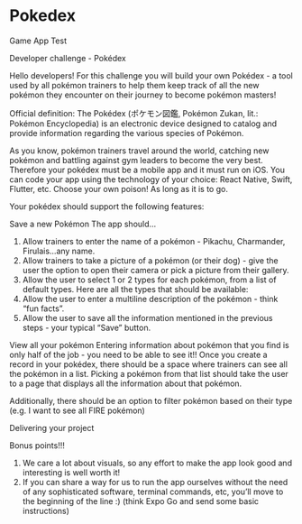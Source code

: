 ﻿# Pokedex
Game App Test

Developer challenge - Pokédex

Hello developers! For this challenge you will build your own Pokédex - a tool used by all pokémon trainers to help them keep track of all the new pokémon they encounter on their journey to become pokémon masters!

Official definition: The Pokédex (ポケモン図鑑, Pokémon Zukan, lit.: Pokémon Encyclopedia) is an electronic device designed to catalog and provide information regarding the various species of Pokémon.


As you know, pokémon trainers travel around the world, catching new pokémon and battling against gym leaders to become the very best. Therefore your pokédex must be a mobile app and it must run on iOS. You can code your app using the technology of your choice: React Native, Swift, Flutter, etc. Choose your own poison! As long as it is to go.


Your pokédex should support the following features:

Save a new Pokémon
The app should… 
1.	Allow trainers to enter the name of a pokémon - Pikachu, Charmander, Firulais…any name.
2.	Allow trainers to take a picture of a pokémon (or their dog) - give the user the option to open their camera or pick a picture from their gallery. 
3.	Allow the user to select 1 or 2 types for each pokémon, from a list of default types. Here are all the types that should be available: 
4.	Allow the user to enter a multiline description of the pokémon - think “fun facts”.
5.	Allow the user to save all the information mentioned in the previous steps - your typical “Save” button.

View all your pokémon
Entering information about pokémon that you find is only half of the job - you need to be able to see it!! 
Once you create a record in your pokédex, there should be a space where trainers can see all the pokémon in a list. Picking a pokémon from that list should take the user to a page that displays all the information about that pokémon.


Additionally, there should be an option to filter pokémon based on their type (e.g. I want to see all FIRE pokémon)

Delivering your project

Bonus points!!!

1.	We care a lot about visuals, so any effort to make the app look good and interesting is well worth it!
2.	If you can share a way for us to run the app ourselves without the need of any  sophisticated software, terminal commands, etc, you’ll move to the beginning of the line :) (think Expo Go and send some basic instructions)
